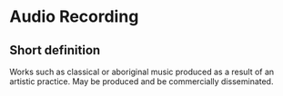 # Audio Recording
## Short definition
Works such as classical or aboriginal music produced as a result of an artistic practice. May be produced and be commercially disseminated.
